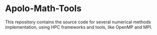 # Apolo-Math-Tools
This repository contains the source code for several numerical methods implementation, using HPC frameworks and tools, like OpenMP and MPI.
